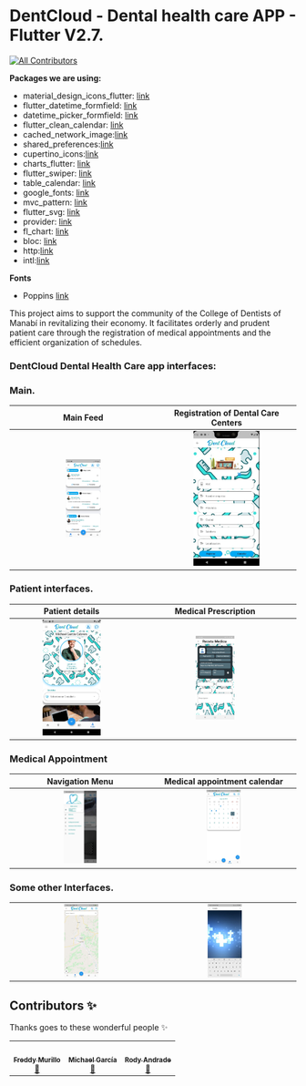 # DentCloud - Dental health care APP - Flutter V2.7.
<!-- ALL-CONTRIBUTORS-BADGE:START - Do not remove or modify this section -->
[![All Contributors](https://img.shields.io/badge/all_contributors-2-orange.svg?style=flat-square)](#contributors-)
<!-- ALL-CONTRIBUTORS-BADGE:END -->

<!-- ## [Live Preview](https://abuanwar072.github.io/Flutter-Responsive-Admin-Panel-or-Dashboard/#/) -->

**Packages we are using:**

- material_design_icons_flutter: [link](https://pub.dev/packages/material_design_icons_flutter)
- flutter_datetime_formfield: [link](https://pub.dev/packages/flutter_datetime_formfield)
- datetime_picker_formfield: [link](https://pub.dev/packages/datetime_picker_formfield_new)
- flutter_clean_calendar: [link](https://pub.dev/packages/flutter_clean_calendar)
- cached_network_image:[link](https://pub.dev/packages/cached_network_image)
- shared_preferences:[link](https://pub.dev/packages/shared_preferences)
- cupertino_icons:[link](https://pub.dev/packages/cupertino_icons)
- charts_flutter: [link](https://pub.dev/packages/community_charts_flutter)
- flutter_swiper: [link](https://pub.dev/packages/flutter_swiper_view)
- table_calendar: [link](https://pub.dev/packages/table_calendar)
- google_fonts: [link](https://pub.dev/packages/google_fonts)
- mvc_pattern: [link](https://pub.dev/packages/mvc_pattern)
- flutter_svg: [link](https://pub.dev/packages/flutter_svg)
- provider: [link](https://pub.dev/packages/provider)
- fl_chart: [link](https://pub.dev/packages/fl_chart)
- bloc: [link](https://pub.dev/packages/bloc)
- http:[link](https://pub.dev/packages/http)
- intl:[link](https://pub.dev/packages/intl)

**Fonts**

- Poppins [link](https://fonts.google.com/specimen/Poppins)

<!-- ## [Watch it on YouTube](https://youtu.be/_uOgXpEHNbc) -->

This project aims to support the community of the College of Dentists of Manabí in revitalizing their economy. It facilitates orderly and prudent patient care through the registration of medical appointments and the efficient organization of schedules.

### DentCloud Dental Health Care app interfaces: 

<!-- ![Preview](/imgFolio/main.png) -->

### Main.

|                     Main Feed           |                                   Registration of Dental Care Centers                                  |
|:------------------------------------------------------------------------------:|:------------------------------------------------------------------------------:|
|  <img src="/imgFolio/publicaciones.jpeg" style="height: 50%; width:25%;"/>  |  <img src="/imgFolio/registroconsultor.jpeg" style="height: 50%; width:50%;"/>  |

### Patient interfaces.

|                              Patient details                             |                               Medical Prescription                               |
|:----------------------------------------------------------------------------:|:----------------------------------------------------------------------------:|
| <img src="/imgFolio/perfilmedico.jpeg" style="height: 50%; width:50%;"/> | <img src="/imgFolio/recetamedica.jpeg" style="height: 50%; width:25%;"/> |

### Medical Appointment

|                              Navigation Menu                             |                               Medical appointment calendar                               |
|:----------------------------------------------------------------------------:|:----------------------------------------------------------------------------:|
| <img src="/imgFolio/bannerlateral.jpeg" style="height: 50%; width:25%;"/> | <img src="/imgFolio/appointments.jpg" style="height: 50%; width:25%;"/> |

### Some other Interfaces.

|                                                            |                                                              |
|:----------------------------------------------------------------------------:|:----------------------------------------------------------------------------:|
| <img src="/imgFolio/mapadeconsultoriso.jpeg" style="height: 50%; width:25%;"/> |  <img src="/imgFolio/searchmedicamentos.jpg" style="height: 50%; width:25%;"/>  |


<!-- ![](/ui.png) -->

## Contributors ✨

Thanks goes to these wonderful people ✨

<!-- ALL-CONTRIBUTORS-LIST:START - Do not remove or modify this section -->
<!-- prettier-ignore-start -->
<!-- markdownlint-disable -->
<table>
  <tr>
    <td align="center"><a href="https://github.com/FreddyMurillo23"><img src="https://avatars.githubusercontent.com/u/71042478?v=4" width="100px;" alt=""/><br /><sub><b>Freddy Murillo</b></sub></a><br /><a href="https://github.com/FreddyMurillo23" title="Bug reports">🐛</a></td>
    <td align="center"><a href="https://github.com/mgarcia404">
    <img src="https://avatars.githubusercontent.com/u/71103640?v=4" width="100px;" alt=""/>
    <br /><sub><b>Michael García</b></sub></a><br /><a href="https://github.com/mgarcia404" title="Bug reports">🐛</a>
    </td>
    <td align="center"><a href="https://github.com/Seerendo">
    <img src="https://avatars.githubusercontent.com/u/70487872?v=4" width="100px;" alt=""/>
    <br /><sub><b>Rody Andrade</b></sub></a><br /><a href="https://github.com/Seerendo" title="Bug reports">🐛</a>
    </td>
  </tr>
</table>

<!-- markdownlint-restore -->
<!-- prettier-ignore-end -->

<!-- ALL-CONTRIBUTORS-LIST:END -->
<!-- 
This project follows the [all-contributors](https://github.com/all-contributors/all-contributors) specification. Contributions of any kind welcome! -->